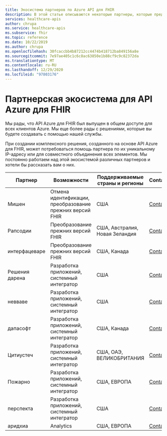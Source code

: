 ```yaml
---
title: Экосистема партнеров по Azure API для FHIR
description: В этой статье описываются некоторые партнеры, которые предоставляют уникальные службы IP или консультационные услуги для создания комплексного решения с помощью API Azure для FHIR.
services: healthcare-apis
author: chrupa
ms.service: healthcare-apis
ms.subservice: fhir
ms.topic: reference
ms.date: 10/22/2019
ms.author: chrupa
ms.openlocfilehash: 30fcaccbb4b87212cc4474b418712ba849156a8e
ms.sourcegitcommit: 7e97ae405c1c6c8ac63850e1b88cf9c9c82372da
ms.translationtype: MT
ms.contentlocale: ru-RU
ms.lasthandoff: 12/29/2020
ms.locfileid: "97803176"
---
```

# <a name="partner-ecosystem-for-azure-api-for-fhir"></a>Партнерская экосистема для API Azure для FHIR
Мы рады, что API Azure для FHIR был выпущен в общем доступе для всех клиентов Azure. Мы еще более рады с решениями, которые вы будете создавать с помощью нашей службы.  

При создании комплексного решения, созданного на основе API Azure для FHIR, может потребоваться помощь партнера по их уникальному IP-адресу или для совместного объединения всех элементов. Мы постоянно работаем над этой экосистемой различных партнеров и хотели бы рассказать вам о них.


| Партнер          | Возможности                               | Поддерживаемые страны и регионы         | Contact                                                                                                                                |
|------------------|--------------------------------------------|-----------------------------|----------------------------------------------------------------------------------------------------------------------------------------|
| Мишен            | Отмена идентификации, преобразование прежних версий FHIR  | США                         | [Contact](https://asab.squarespace.com/asab-medal/)                                                                                           |
| Рапсодии         | Преобразование прежних версий FHIR                     | США, Австралия, Новая Зеландия | [Contact](https://rhapsody.health/contact-us)                                                                                          |
| интерфацеваре    | Преобразование прежних версий FHIR                     | США, Канада                 | [Contact](https://www.interfaceware.com/contact)                                                                                  |
| Решения дарена | Разработка приложений, системный интегратор | США                         | [Contact](https://www.darenasolutions.com/contact)                                                                                     |
| невваве          | Разработка приложений, системный интегратор | США                         | [Contact](https://newwave.io/get-in-touch/)                                                                                            |
| дапасофт         | Разработка приложений, системный интегратор | США, Канада                 | [Contact](https://www.dapasoft.com/contact-us/)                                                                                        |
| Цитиустеч       | Разработка приложений, системный интегратор | США, ОАЭ, ВЕЛИКОБРИТАНИЯ                | [Contact](https://azuremarketplace.microsoft.com/marketplace/apps/citiustech.ics?tab=Overview)                                         |
| Пожарно           | Разработка приложений, системный интегратор | США, ЕВРОПА                     | [Contact](https://fire.ly/contact/)                                                                                                    |
| перспекта        | Разработка приложений, системный интегратор | США                         | [Contact](https://perspecta.com/contact)                                                                                               |
| аридхиа          | Analytics                                  | США, ЕВРОПА                     | [Contact](https://azuremarketplace.microsoft.com/marketplace/apps/aridhiainformatics.analytixagility_workspace_123?tab=Overview)       |